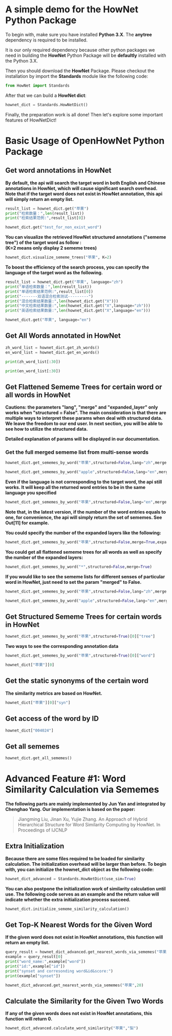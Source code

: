 # A simple demo for the HowNet Python Package

To begin with, make sure you have installed **Python 3.X**.  The **anytree**
dependency is required to be installed.

It is our only required dependency
because other python packages we need in building the **HowNet** Python Package
will be **defaultly** installed with the Python 3.X. 

Then you should download
the **HowNet** Package.  Please checkout the installation by import the
**Standards** module like the following code:

```python
from HowNet import Standards
```

After that we can build a **HowNet dict**:

```python
hownet_dict = Standards.HowNetDict()
```

Finally, the preparation work is all done! Then let's explore some important
features of HowNetDict!

# Basic Usage of OpenHowNet Python Package

## Get word annotations in HowNet
<b> By default, the api will search the target
word in both English and Chinese annotations in HowNet, which will cause
significant search overhead. Note that if the target word does not exist in
HowNet annotation, this api will simply return an empty list. </b>

```python
result_list = hownet_dict.get("苹果")
print("检索数量：",len(result_list))
print("检索结果范例:",result_list[0])
```

```python
hownet_dict.get("test_for_non_exist_word")
```

<b> You can visualize the retrieved HowNet structured annotations ("sememe
tree") of the target word as follow : <br>
    (K=2 means only display 2 sememe
trees) </b>

```python
hownet_dict.visualize_sememe_trees("苹果", K=2)
```

<b> To boost the efficiency of the search process, you can specify the language
of the target word as the following. </b>

```python
result_list = hownet_dict.get("苹果", language="zh")
print("单语检索数量：",len(result_list))
print("单语检索结果范例:",result_list[0])
print("-------双语混合检索测试---------")
print("混合检索结果数量:",len(hownet_dict.get("X")))
print("中文检索结果数量:",len(hownet_dict.get("X",language="zh")))
print("英语检索结果数量:",len(hownet_dict.get("X",language="en")))
```

```python
hownet_dict.get("苹果", language="en")
```

## Get All Words annotated in HowNet

```python
zh_word_list = hownet_dict.get_zh_words()
en_word_list = hownet_dict.get_en_words()
```

```python
print(zh_word_list[:30])
```

```python
print(en_word_list[:30])
```

## Get Flattened Sememe Trees for certain word or all words in HowNet

<b>
Cautions: the parameters "lang", "merge" and "expanded_layer" only works when
"structured = False". The main consideration is that there are multiple ways to
interpret these params when deal with structured data. We leave the freedom to
our end user. In next section, you will be able to see how to utilize the
structured data.

   Detailed explanation of params will be displayed in our
documentation.</b>

### Get the full merged sememe list from multi-sense words

```python
hownet_dict.get_sememes_by_word("苹果",structured=False,lang="zh",merge=True)
```

```python
hownet_dict.get_sememes_by_word("apple",structured=False,lang="en",merge=True)
```

**Even if the language is not corresponding to the target word, the api still
works. It will keep all the returned word entries to be in the same language you
specified**

```python
hownet_dict.get_sememes_by_word("苹果",structured=False,lang="en",merge=True)
```

**Note that, in the latest version, if the number of the word entries equals to
one, for convenience, the api will simply return the set of sememes. See Out[11]
for example.**

<b> You could specify the number of the expanded layers like the following:</b>

```python
hownet_dict.get_sememes_by_word("苹果",structured=False,merge=True,expanded_layer=1)
```

<b>You could get all flattened sememe trees for all words as well as specify the
number of the expanded layers:</b>

```python
hownet_dict.get_sememes_by_word("*",structured=False,merge=True)
```

<b> If you would like to see the sememe lists for different senses of particular
word in HowNet,  just need to set the param "merged" to False.</b>

```python
hownet_dict.get_sememes_by_word("苹果",structured=False,lang="zh",merge=False)
```

```python
hownet_dict.get_sememes_by_word("apple",structured=False,lang="en",merge=False)
```

## Get Structured Sememe Trees for certain words in HowNet

```python
hownet_dict.get_sememes_by_word("苹果",structured=True)[0]["tree"]
```

<b> Two ways to see the corresponding annotation data </b>

```python
hownet_dict.get_sememes_by_word("苹果",structured=True)[0]["word"]
```

```python
hownet_dict["苹果"][0]
```

## Get the static synonyms of the certain word
<b>The similarity metrics are
based on HowNet.</b>

```python
hownet_dict["苹果"][0]["syn"]
```

## Get access of the word by ID

```python
hownet_dict["004024"]
```

## Get all sememes

```python
hownet_dict.get_all_sememes()
```

# Advanced Feature #1: Word Similarity Calculation via Sememes
<b>The following
parts are mainly implemented by Jun Yan and integrated by Chenghao Yang. Our
implementation is based on the paper: </b>

  >Jiangming Liu, Jinan Xu, Yujie
Zhang. An Approach of Hybrid Hierarchical Structure for Word Similarity
Computing by HowNet. In Proceedings of IJCNLP

## Extra Initialization

<b> Because there are some files required to be loaded for similarity
calculation. The initialization overhead will be larger than before. To begin
with, you can initialize the hownet_dict object as the following code:</b>

```python
hownet_dict_advanced = Standards.HowNetDict(use_sim=True)
```

<b>You can also postpone the initialization work of similarity calculation until
use. The following code serves as an example and the return value will indicate
whether the extra initialization process succeed.</b>

```python
hownet_dict.initialize_sememe_similarity_calculation()
```

## Get Top-K Nearest Words for the Given Word
<b>If the given word does not
exist in HowNet annotations, this function will return an empty list.</b>

```python
query_result = hownet_dict_advanced.get_nearest_words_via_sememes("苹果",20)
example = query_result[0]
print("word_name:",example["word"])
print("id:",example["id"])
print("synset and corresonding word&id&score:")
print(example["synset"])
```

```python
hownet_dict_advanced.get_nearest_words_via_sememes("苹果",20)
```

## Calculate the Similarity for the Given Two Words
<b>If any of the given words
does not exist in HowNet annotations, this function will return 0.</b>

```python
hownet_dict_advanced.calculate_word_similarity("苹果","梨")
```
